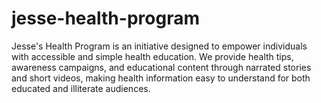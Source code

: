 # jesse-health-program
Jesse's Health Program is an initiative designed to empower individuals with accessible and simple health education. We provide health tips, awareness campaigns, and educational content through narrated stories and short videos, making health information easy to understand for both educated and illiterate audiences.
